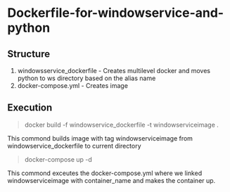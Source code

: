 # Dockerfile-for-windowservice-and-python
## Structure
  1. windowsservice_dockerfile - Creates multilevel docker and moves python to ws directory based on the alias name
  2. docker-compose.yml - Creates image

## Execution
  > docker build -f windowservice_dockerfile -t windowserviceimage .
  
  This commond builds image with tag windowserviceimage from windowservice_dockerfile to current directory
  
  > docker-compose up -d
  
  This commond exceutes the docker-compose.yml where we linked windowserviceimage with container_name and makes the container up.

